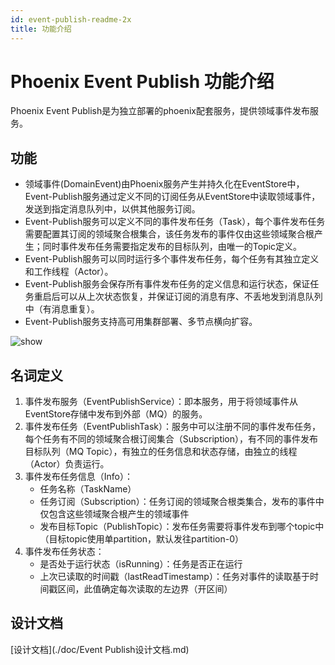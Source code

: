 ```yaml
---
id: event-publish-readme-2x
title: 功能介绍
---
```


# Phoenix Event Publish 功能介绍

Phoenix Event Publish是为独立部署的phoenix配套服务，提供领域事件发布服务。

## 功能

* 领域事件(DomainEvent)由Phoenix服务产生并持久化在EventStore中，Event-Publish服务通过定义不同的订阅任务从EventStore中读取领域事件，发送到指定消息队列中，以供其他服务订阅。
* Event-Publish服务可以定义不同的事件发布任务（Task），每个事件发布任务需要配置其订阅的领域聚合根集合，该任务发布的事件仅由这些领域聚合根产生；同时事件发布任务需要指定发布的目标队列，由唯一的Topic定义。
* Event-Publish服务可以同时运行多个事件发布任务，每个任务有其独立定义和工作线程（Actor）。
* Event-Publish服务会保存所有事件发布任务的定义信息和运行状态，保证任务重启后可以从上次状态恢复，并保证订阅的消息有序、不丢地发到消息队列中（有消息重复）。
* Event-Publish服务支持高可用集群部署、多节点横向扩容。

![show](doc/img/EventPublish.svg)

## 名词定义

1. 事件发布服务（EventPublishService）：即本服务，用于将领域事件从EventStore存储中发布到外部（MQ）的服务。
2. 事件发布任务（EventPublishTask）：服务中可以注册不同的事件发布任务，每个任务有不同的领域聚合根订阅集合（Subscription），有不同的事件发布目标队列（MQ Topic），有独立的任务信息和状态存储，由独立的线程（Actor）负责运行。
3. 事件发布任务信息（Info）：
    * 任务名称（TaskName）
    * 任务订阅（Subscription）：任务订阅的领域聚合根类集合，发布的事件中仅包含这些领域聚合根产生的领域事件
    * 发布目标Topic（PublishTopic）：发布任务需要将事件发布到哪个topic中（目标topic使用单partition，默认发往partition-0）
4. 事件发布任务状态：
    * 是否处于运行状态（isRunning）：任务是否正在运行
    * 上次已读取的时间戳（lastReadTimestamp）：任务对事件的读取基于时间戳区间，此值确定每次读取的左边界（开区间）

## 设计文档

[设计文档](./doc/Event Publish设计文档.md)
